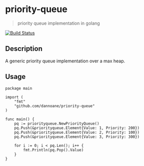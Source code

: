 # priority-queue
> priority queue implementation in golang

[![Build Status](https://travis-ci.org/dannoane/priority-queue.svg?branch=master)](https://travis-ci.org/dannoane/priority-queue)

## Description
A generic priority queue implementation over a max heap.

## Usage

```
package main

import (
    "fmt"
    "github.com/dannoane/priority-queue"
)

func main() {
    pq := priorityqueue.NewPriorityQueue()
    pq.Push(&priorityqueue.Element{Value: 1, Priority: 200})
    pq.Push(&priorityqueue.Element{Value: 2, Priority: 100})
    pq.Push(&priorityqueue.Element{Value: 3, Priority: 300})

    for i := 0; i < pq.Len(); i++ {
        fmt.Println(pq.Pop().Value)
    }
}
```
